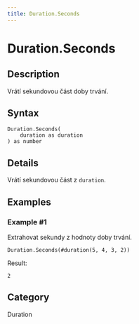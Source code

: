 ```yaml
---
title: Duration.Seconds
---
```


# Duration.Seconds


## Description

Vrátí sekundovou část doby trvání.


## Syntax

```powerquery
Duration.Seconds(
    duration as duration
) as number
```


## Details

Vrátí sekundovou část z <code>duration</code>.


## Examples

### Example #1 
Extrahovat sekundy z hodnoty doby trvání.
```powerquery
Duration.Seconds(#duration(5, 4, 3, 2))
```

Result: 
```powerquery
2
```




## Category
Duration
